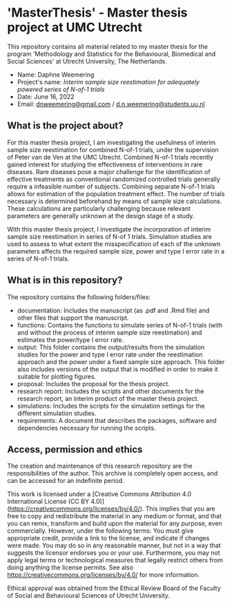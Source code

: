 # 'MasterThesis' - Master thesis project at UMC Utrecht
This repository contains all material related to my master thesis for the program 'Methodology and Statistics for the Behavioural, Biomedical and Social Sciences' at Utrecht University, The Netherlands.

- Name: Daphne Weemering
- Project's name: *Interim sample size reestimation for adequately powered series of N-of-1 trials*
- Date: June 16, 2022
- Email: dnweemering@gmail.com / d.n.weemering@students.uu.nl

## What is the project about?
For this master thesis project, I am investigating the usefulness of interim sample size reestimation for combined N-of-1 trials, under the supervision of Peter van de Ven at the UMC Utrecht. Combined N-of-1 trials recently gained interest for studying the effectiveness of interventions in rare diseases. Rare diseases pose a major challenge for the identification of effective treatments as conventional randomized controlled trials generally require a infeasible number of subjects. Combining separate N-of-1 trials allows for estimation of the population treatment effect. The number of trials necessary is determined beforehand by means of sample size calculations. These calculations are particularly challenging because relevant parameters are generally unknown at the design stage of a study. 

With this master thesis project, I investigate the incorporation of interim sample size reestimation in series of N-of 1 trials. Simulation studies are used to assess to what extent the misspecification of each of the unknown parameters affects the required sample size, power and type I error rate in a series of N-of-1 trials.

## What is in this repository?
The repository contains the following folders/files:
- documentation: Includes the manuscript (as .pdf and .Rmd file) and other files that support the manuscript.
- functions: Contains the functions to simulate series of N-of-1 trials (with and without the process of interim sample size reestimation) and estimates the power/type I error rate.
- output: This folder contains the output/results from the simulation studies for the power and type I error rate under the reestimation approach and the power under a fixed sample size approach. This folder also includes versions of the output that is modified in order to make it suitable for plotting figures. 
- proposal: Includes the proposal for the thesis project. 
- research report: Includes the scripts and other documents for the research report, an interim product of the master thesis project. 
- simulations: Includes the scripts for the simulation settings for the different simulation studies. 
- requirements: A document that describes the packages, software and dependencies necessary for running the scripts. 

## Access, permission and ethics
The creation and maintenance of this research repository are the responsibilities of the author. This archive is completely open access, and can be accessed for an indefinite period. 

This work is licensed under a [Creative Commons Attribution 4.0 International License (CC BY 4.0)] (https://creativecommons.org/licenses/by/4.0/). This implies that you are free to copy and redistribute the material in any medium or format, and that you can remix, transform and build upon the material for any purpose, even commercially. However, under the following terms: You must give appropriate credit, provide a link to the license, and indicate if changes were made. You may do so in any reasonable manner, but not in a way that suggests the licensor endorses you or your use. Furthermore, you may not apply legal terms or technological measures that legally restrict others from doing anything the license permits. See also https://creativecommons.org/licenses/by/4.0/ for more information. 

Ethical approval was obtained from the Ethical Review Board of the Faculty of Social and Behavioural Sciences of Utrecht University. 

